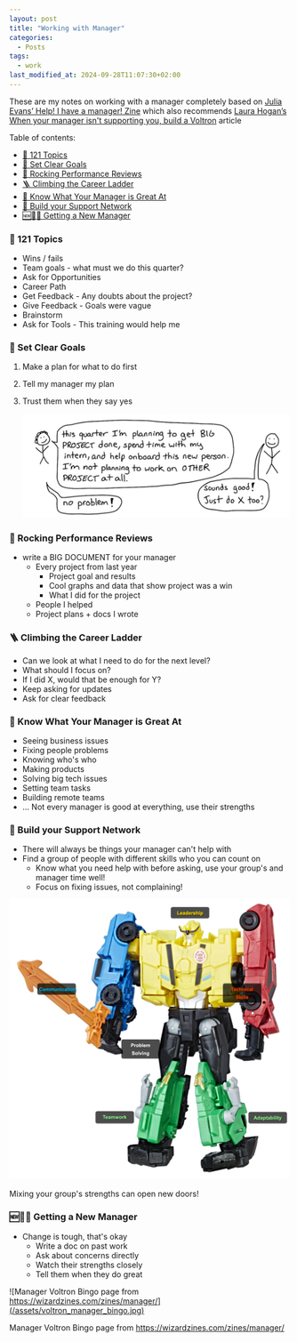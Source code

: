 ```yaml
---
layout: post
title: "Working with Manager"
categories:
  - Posts
tags:
  - work
last_modified_at: 2024-09-28T11:07:30+02:00
---
```


These are my notes on working with a manager completely based on [Julia Evans’ Help! I have a manager! Zine](https://wizardzines.com/zines/manager/) which also recommends [Laura Hogan’s When your manager isn't supporting you, build a Voltron](https://larahogan.me/blog/manager-voltron/) article

Table of contents:

- [💬 121 Topics](#-121-topics)
- [🥅 Set Clear Goals](#-set-clear-goals)
- [🎸 Rocking Performance Reviews](#-rocking-performance-reviews)
- [🪜 Climbing the Career Ladder](#-climbing-the-career-ladder)
- [💪 Know What Your Manager is Great At](#-know-what-your-manager-is-great-at)
- [🦾 Build your Support Network](#-build-your-support-network)
- [🆕👨‍💼 Getting a New Manager](#-getting-a-new-manager)

### 💬 121 Topics

- Wins / fails
- Team goals - what must we do this quarter?
- Ask for Opportunities
- Career Path
- Get Feedback - Any doubts about the project?
- Give Feedback - Goals were vague
- Brainstorm
- Ask for Tools - This training would help me

### 🥅 Set Clear Goals

1. Make a plan for what to do first
2. Tell my manager my plan
3. Trust them when they say yes

   ![Screenshot 2024-09-28 at 14.33.26.png](/assets/clear_goals.png)

### 🎸 Rocking Performance Reviews

- write a BIG DOCUMENT for your manager
  - Every project from last year
    - Project goal and results
    - Cool graphs and data that show project was a win
    - What I did for the project
  - People I helped
  - Project plans + docs I wrote

### 🪜 Climbing the Career Ladder

- Can we look at what I need to do for the next level?
- What should I focus on?
- If I did X, would that be enough for Y?
- Keep asking for updates
- Ask for clear feedback

### 💪 Know What Your Manager is Great At

- Seeing business issues
- Fixing people problems
- Knowing who's who
- Making products
- Solving big tech issues
- Setting team tasks
- Building remote teams
- ...
  Not every manager is good at everything, use their strengths

### 🦾 Build your Support Network

- There will always be things your manager can't help with
- Find a group of people with different skills who you can count on
  - Know what you need help with before asking, use your group's and manager time well!
  - Focus on fixing issues, not complaining!

![support_voltron.png](/assets/support_voltron.png)

Mixing your group's strengths can open new doors!

### 🆕👨‍💼 Getting a New Manager

- Change is tough, that's okay
  - Write a doc on past work
  - Ask about concerns directly
  - Watch their strengths closely
  - Tell them when they do great

![Manager Voltron Bingo page from https://wizardzines.com/zines/manager/](/assets/voltron_manager_bingo.jpg)

Manager Voltron Bingo page from https://wizardzines.com/zines/manager/
